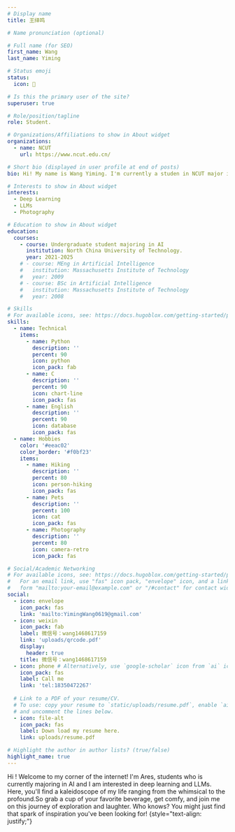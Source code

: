 ```yaml
---
# Display name
title: 王绎鸣

# Name pronunciation (optional)

# Full name (for SEO)
first_name: Wang
last_name: Yiming

# Status emoji
status:
  icon: 🐾

# Is this the primary user of the site?
superuser: true

# Role/position/tagline
role: Student.

# Organizations/Affiliations to show in About widget
organizations:
  - name: NCUT
    url: https://www.ncut.edu.cn/

# Short bio (displayed in user profile at end of posts)
bio: Hi! My name is Wang Yiming. I'm currently a studen in NCUT major in AI.

# Interests to show in About widget
interests:
  - Deep Learning
  - LLMs
  - Photography

# Education to show in About widget
education:
  courses:
    - course: Undergraduate student majoring in AI
      institution: North China University of Technology.
      year: 2021-2025
    # - course: MEng in Artificial Intelligence
    #   institution: Massachusetts Institute of Technology
    #   year: 2009
    # - course: BSc in Artificial Intelligence
    #   institution: Massachusetts Institute of Technology
    #   year: 2008

# Skills
# For available icons, see: https://docs.hugoblox.com/getting-started/page-builder/#icons
skills:
  - name: Technical
    items:
      - name: Python
        description: ''
        percent: 90
        icon: python
        icon_pack: fab
      - name: C
        description: ''
        percent: 90
        icon: chart-line
        icon_pack: fas
      - name: English
        description: ''
        percent: 90
        icon: database
        icon_pack: fas
  - name: Hobbies
    color: '#eeac02'
    color_border: '#f0bf23'
    items:
      - name: Hiking
        description: ''
        percent: 80
        icon: person-hiking
        icon_pack: fas
      - name: Pets
        description: ''
        percent: 100
        icon: cat
        icon_pack: fas
      - name: Photography
        description: ''
        percent: 80
        icon: camera-retro
        icon_pack: fas

# Social/Academic Networking
# For available icons, see: https://docs.hugoblox.com/getting-started/page-builder/#icons
#   For an email link, use "fas" icon pack, "envelope" icon, and a link in the
#   form "mailto:your-email@example.com" or "/#contact" for contact widget.
social:
  - icon: envelope
    icon_pack: fas
    link: 'mailto:YimingWang0619@gmail.com'
  - icon: weixin
    icon_pack: fab
    label: 微信号：wang1468617159
    link: 'uploads/qrcode.pdf'
    display:
      header: true
    title: 微信号：wang1468617159
  - icon: phone # Alternatively, use `google-scholar` icon from `ai` icon pack
    icon_pack: fas
    label: Call me
    link: 'tel:18350472267'
 
  # Link to a PDF of your resume/CV.
  # To use: copy your resume to `static/uploads/resume.pdf`, enable `ai` icons in `params.yaml`,
  # and uncomment the lines below.
  - icon: file-alt
    icon_pack: fas
    label: Down load my resume here.
    link: uploads/resume.pdf

# Highlight the author in author lists? (true/false)
highlight_name: true
---
```


Hi ! Welcome to my corner of the internet! I'm Ares, students who is currently majoring in AI and I am interested in deep learning and LLMs. Here, you'll find a kaleidoscope of my life ranging from the whimsical to the profound.So grab a cup of your favorite beverage, get comfy, and join me on this journey of exploration and laughter. Who knows? You might just find that spark of inspiration you've been looking for!
{style="text-align: justify;"}
